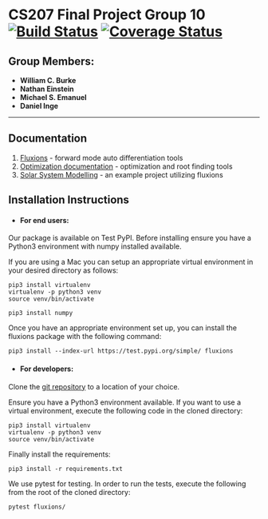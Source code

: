# CS207 Final Project Group 10 [![Build Status](https://travis-ci.com/CS207-Final-Project-Group-10/cs207-FinalProject.svg?branch=master)](https://travis-ci.com/CS207-Final-Project-Group-10/cs207-FinalProject.svg?branch=master) [![Coverage Status](https://coveralls.io/repos/github/CS207-Final-Project-Group-10/cs207-FinalProject/badge.svg)](https://coveralls.io/github/CS207-Final-Project-Group-10/cs207-FinalProject?branch=master)


## Group Members:

- **William C. Burke**
- **Nathan Einstein**
- **Michael S. Emanuel**
- **Daniel Inge**

----

## Documentation

1. [Fluxions](/fluxions/README.md) - forward mode auto differentiation tools
2. [Optimization documentation](/fuxions/somefile) - optimization and root finding tools
3. [Solar System Modelling](/solar_system/README.md) - an example project utilizing fluxions
   
## Installation Instructions 
- #### For end users:
Our package is available on Test PyPI. Before installing ensure you have a Python3 environment with numpy installed available.

If you are using a Mac you can setup an appropriate virtual environment in your desired directory as follows:

```console
pip3 install virtualenv
virtualenv -p python3 venv
source venv/bin/activate

pip3 install numpy
```

Once you have an appropriate environment set up, you can install the fluxions package with the following command:

```console
pip3 install --index-url https://test.pypi.org/simple/ fluxions
```
- #### For developers:

Clone the [git repository](https://github.com/CS207-Final-Project-Group-10/cs207-FinalProject) to a location of your choice.

Ensure you have a Python3 environment available. If you want to use a virtual environment, execute the following code in the cloned directory:

```console
pip3 install virtualenv
virtualenv -p python3 venv
source venv/bin/activate
```

Finally install the requirements:

```console
pip3 install -r requirements.txt
```

We use pytest for testing. In order to run the tests, execute the following from the root of the cloned directory:

```console
pytest fluxions/
```
